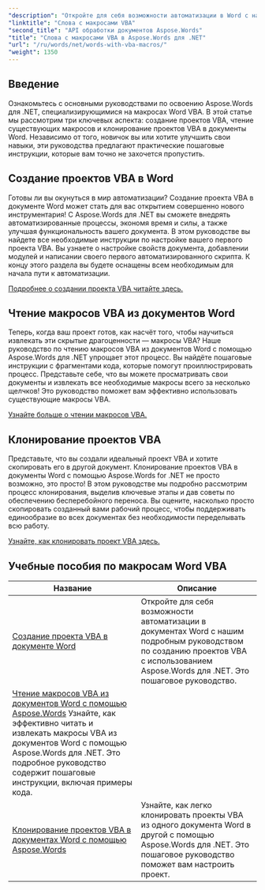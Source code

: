 ```yaml
---
"description": "Откройте для себя возможности автоматизации в Word с нашими руководствами по Aspose.Words для .NET. Эффективно создавайте, читайте и клонируйте макросы VBA в документах Word."
"linktitle": "Слова с макросами VBA"
"second_title": "API обработки документов Aspose.Words"
"title": "Слова с макросами VBA в Aspose.Words для .NET"
"url": "/ru/words/net/words-with-vba-macros/"
"weight": 1350
---
```


## Введение

Ознакомьтесь с основными руководствами по освоению Aspose.Words для .NET, специализирующимися на макросах Word VBA. В этой статье мы рассмотрим три ключевых аспекта: создание проектов VBA, чтение существующих макросов и клонирование проектов VBA в документы Word. Независимо от того, новичок вы или хотите улучшить свои навыки, эти руководства предлагают практические пошаговые инструкции, которые вам точно не захочется пропустить. 

## Создание проектов VBA в Word

Готовы ли вы окунуться в мир автоматизации? Создание проекта VBA в документе Word может стать для вас открытием совершенно нового инструментария! С Aspose.Words для .NET вы сможете внедрять автоматизированные процессы, экономя время и силы, а также улучшая функциональность вашего документа. В этом руководстве вы найдете все необходимые инструкции по настройке вашего первого проекта VBA. Вы узнаете о настройке свойств документа, добавлении модулей и написании своего первого автоматизированного скрипта. К концу этого раздела вы будете оснащены всем необходимым для начала пути к автоматизации. 

[Подробнее о создании проекта VBA читайте здесь.](./creating-vba-project/)

## Чтение макросов VBA из документов Word

Теперь, когда ваш проект готов, как насчёт того, чтобы научиться извлекать эти скрытые драгоценности — макросы VBA? Наше руководство по чтению макросов VBA из документов Word с помощью Aspose.Words для .NET упрощает этот процесс. Вы найдёте пошаговые инструкции с фрагментами кода, которые помогут проиллюстрировать процесс. Представьте себе, что вы можете просматривать свои документы и извлекать все необходимые макросы всего за несколько щелчков! Это руководство поможет вам эффективно использовать существующие макросы VBA. 

[Узнайте больше о чтении макросов VBA.](./reading-vba-macros-word-document/)

## Клонирование проектов VBA

Представьте, что вы создали идеальный проект VBA и хотите скопировать его в другой документ. Клонирование проектов VBA в документы Word с помощью Aspose.Words for .NET не просто возможно, это просто! В этом руководстве мы подробно рассмотрим процесс клонирования, выделив ключевые этапы и дав советы по обеспечению бесперебойного переноса. Вы оцените, насколько просто скопировать созданный вами рабочий процесс, чтобы поддерживать единообразие во всех документах без необходимости переделывать всю работу. 

[Узнайте, как клонировать проект VBA здесь.](./clone-vba-project-word-document/)

 ## Учебные пособия по макросам Word VBA
| Название | Описание |
| --- | --- |
| [Создание проекта VBA в документе Word](./creating-vba-project/) | Откройте для себя возможности автоматизации в документах Word с нашим подробным руководством по созданию проектов VBA с использованием Aspose.Words для .NET. Это пошаговое руководство. |
| [Чтение макросов VBA из документов Word с помощью Aspose.Words](./reading-vba-macros-word-document/) Узнайте, как эффективно читать и извлекать макросы VBA из документов Word с помощью Aspose.Words для .NET. Это подробное руководство содержит пошаговые инструкции, включая примеры кода. |
| [Клонирование проектов VBA в документах Word с помощью Aspose.Words](./clone-vba-project-word-document/) | Узнайте, как легко клонировать проекты VBA из одного документа Word в другой с помощью Aspose.Words для .NET. Это пошаговое руководство поможет вам настроить проект. |